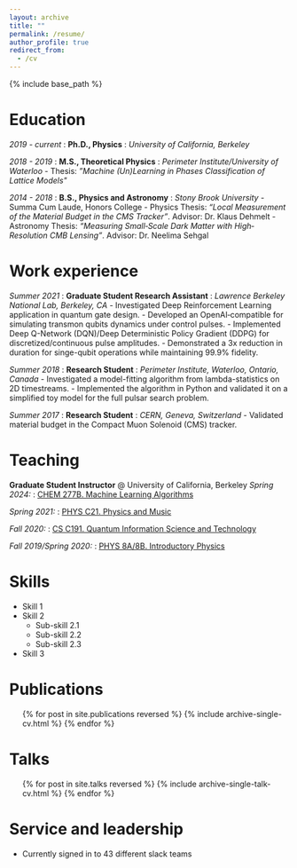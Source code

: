 ```yaml
---
layout: archive
title: ""
permalink: /resume/
author_profile: true
redirect_from:
  - /cv
---
```


{% include base_path %}

Education
======
*2019 - current*
:   **Ph.D., Physics**
:   *University of California, Berkeley*


*2018 - 2019*
:   **M.S., Theoretical Physics**
:   *Perimeter Institute/University of Waterloo*
    - Thesis: *”Machine (Un)Learning in Phases Classification of Lattice Models"*

*2014 - 2018*
:   **B.S., Physics and Astronomy**
:   *Stony Brook University*
    - Summa Cum Laude, Honors College
    - Physics Thesis: *“Local Measurement of the Material Budget in the CMS Tracker”*. Advisor: Dr. Klaus Dehmelt
    - Astronomy Thesis: *“Measuring Small‐Scale Dark Matter with High‐Resolution CMB Lensing”*. Advisor: Dr. Neelima Sehgal

Work experience
======
*Summer 2021*
:   **Graduate Student Research Assistant**
:   *Lawrence Berkeley National Lab, Berkeley, CA*
    - Investigated Deep Reinforcement Learning application in quantum gate design.
    - Developed an OpenAI‐compatible for simulating transmon qubits dynamics under control pulses.
    - Implemented Deep Q-Network (DQN)/Deep Deterministic Policy Gradient (DDPG) for discretized/continuous pulse amplitudes.
    - Demonstrated a 3x reduction in duration for singe-qubit operations while maintaining 99.9% fidelity.

*Summer 2018*
:   **Research Student**
:   *Perimeter Institute, Waterloo, Ontario, Canada*
    - Investigated a model-fitting algorithm from lambda-statistics on 2D timestreams.
    - Implemented the algorithm in Python and validated it on a simplified toy model for the full pulsar search problem.

*Summer 2017*
:   **Research Student**
:   *CERN, Geneva, Switzerland*
    - Validated material budget in the Compact Muon Solenoid (CMS) tracker.

Teaching
======

**Graduate Student Instructor** @ University of California, Berkeley
*Spring 2024:* 
:   [CHEM 277B. Machine Learning Algorithms](https://msse.berkeley.edu/courses-syllabi)

*Spring 2021:* 
:   [PHYS C21. Physics and Music](https://curricularconnections.berkeley.edu/ls-discovery-courses/physics-and-music/)

*Fall 2020:*
:   [CS C191. Quantum Information Science and Technology](https://classes.berkeley.edu/content/2020-fall-chem-c191-001-lec-001)

*Fall 2019/Spring 2020:* 
:   [PHYS 8A/8B. Introductory Physics](https://guide.berkeley.edu/courses/physics/)



Skills
======
* Skill 1
* Skill 2
  * Sub-skill 2.1
  * Sub-skill 2.2
  * Sub-skill 2.3
* Skill 3

Publications
======
  <ul>{% for post in site.publications reversed %}
    {% include archive-single-cv.html %}
  {% endfor %}</ul>
  
Talks
======
  <ul>{% for post in site.talks reversed %}
    {% include archive-single-talk-cv.html  %}
  {% endfor %}</ul>
  
  
Service and leadership
======
* Currently signed in to 43 different slack teams
